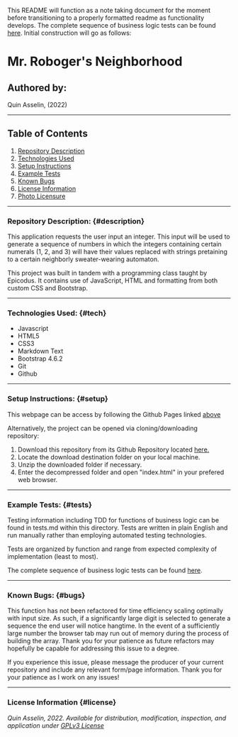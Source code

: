 This README will function as a note taking document for the moment before transitioning to a properly formatted readme as functionality develops.
The complete sequence of business logic tests can be found [here](/tests.md).
Initial construction will go as follows:

# Mr. Roboger's Neighborhood

## Authored by: 
Quin Asselin, (2022)

***

## Table of Contents
1. [Repository Description](#description)
2. [Technologies Used](#tech)
3. [Setup Instructions](#setup)
4. [Example Tests](#tests)
5. [Known Bugs](#bugs)
6. [License Information](#license)
7. [Photo Licensure](#photo)

*** 

### Repository Description: {#description}
This application requests the user input an integer. This input will be used to generate a sequence of numbers in which the integers containing certain numerals (1, 2, and 3) will have their values replaced with strings pretaining to a certain neighborly sweater-wearing automaton.

This project was built in tandem with a programming class taught by Epicodus. It contains use of JavaScript, HTML and formatting from both custom CSS and Bootstrap. 

***

### Technologies Used: {#tech}
- Javascript
- HTML5
- CSS3
- Markdown Text
- Bootstrap 4.6.2
- Git
- Github

***

### Setup Instructions: {#setup}
This webpage can be access by following the Github Pages linked [above](#pages)

Alternatively, the project can be opened via cloning/downloading repository:
1. Download this repository from its Github Repository located [here.]()
2. Locate the download destination folder on your local machine.
3. Unzip the downloaded folder if necessary.
4. Enter the decompressed folder and open "index.html" in your prefered web browser.
***

### Example Tests: {#tests}
Testing information including TDD for functions of business logic can be found in tests.md within this directory. Tests are written in plain English and run manually rather than employing automated testing technologies.

Tests are organized by function and range from expected complexity of implementation (least to most).

The complete sequence of business logic tests can be found [here](/tests.md).
***

### Known Bugs: {#bugs}
This function has not been refactored for time efficiency scaling optimally with input size. As such, if a significantly large digit is selected to generate a sequence the end user will notice hangtime. In the event of a sufficiently large number the browser tab may run out of memory during the process of building the array. Thank you for your patience as future refactors may hopefully be capable for addressing this issue to a degree.

If you experience this issue, please message the producer of your current repository and include any relevant form/page information. Thank you for your patience as I work on any issues!
***

### License Information {#license}
*Quin Asselin, 2022. Available for distribution, modification, inspection, and application under [GPLv3 License](https://www.gnu.org/licenses/gpl-3.0.en.html)*